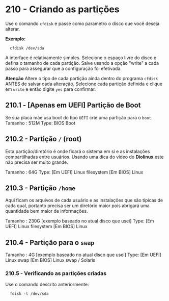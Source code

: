 # 210 - Criando as partições

Use o comando ``cfdisk`` e passe como parametro o disco que você deseja alterar.

**Exemplo:**
``` shell
  cfdisk /dev/sda
```
  A interface é relativamente simples.
  Selecione o espaço livre do disco e defina o tamanho de cada partição.
  Salve usando a opção "write" a cada passo para assegurar que a configuração foi efetivada.


**Atenção**
Altere o tipo de cada partição ainda dentro do programa ``cfdisk`` ANTES de salvar cada alteração.
Selecione cada partição definida e clique em ``write`` e então digite ``yes`` para confirmar.



## 210.1 - [Apenas em UEFI] Partição de Boot

Se sua placa mãe usa boot do tipo ``UEFI`` crie uma partição para o ``boot``.
Tamanho : 512M
Type: BIOS Boot



## 210.2 - Partição ``/`` (root)

Esta partição/diretório é onde ficará o sistema em si e as instalações compartilhadas entre
usuários. Usando uma dica do vídeo do **Diolinux** este não precisa ser muito grande.

Tamanho : 64G
Type: [Em UEFI] Linux filesystem
      [Em BIOS] Linux



## 210.3 - Partição ``/home``

Aqui ficam os arquivos de cada usuário e as instalações que são tipicas de cada qual, portanto 
precisa ser um diretório maior pois abrigará uma quantidade bem maior de informações.

Tamanho : 230G [exemplo baseado no atual disco que usei]
Type: [Em UEFI] Linux filesystem
      [Em BIOS] Linux



## 210.4 - Partição para o ``swap``

Tamanho : 4G [exemplo baseado no atual disco que usei]
Type: [Em UEFI] Linux swap
      [Em BIOS] Linux swap / Solaris



### 210.5 - Verificando as partições criadas

Use o comando descrito anteriormente:

``` shell
  fdisk -l /dev/sda
```
